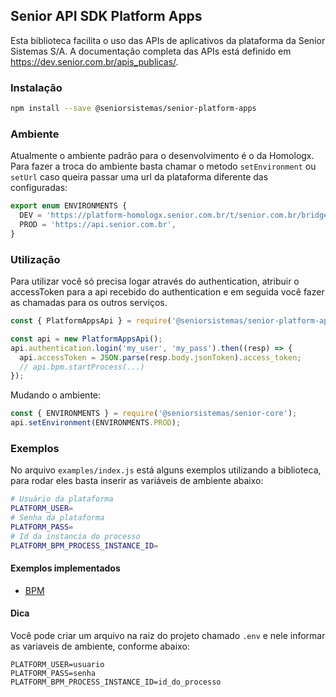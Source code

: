## Senior API SDK Platform Apps

Esta biblioteca facilita o uso das APIs de aplicativos da plataforma da Senior Sistemas S/A. A documentação completa das APIs está definido em https://dev.senior.com.br/apis_publicas/.

### Instalação

```bash
npm install --save @seniorsistemas/senior-platform-apps
```

### Ambiente
Atualmente o ambiente padrão para o desenvolvimento é o da Homologx.
Para fazer a troca do ambiente basta chamar o metodo `setEnvironment` ou `setUrl` caso queira passar uma url da plataforma diferente das configuradas:

```javascript
export enum ENVIRONMENTS {
  DEV = 'https://platform-homologx.senior.com.br/t/senior.com.br/bridge/1.0',
  PROD = 'https://api.senior.com.br',
}
```

### Utilização

Para utilizar você só precisa logar através do authentication, atribuir o accessToken para a api recebido do authentication e em seguida você fazer as chamadas para os outros serviços.

```javascript
const { PlatformAppsApi } = require('@seniorsistemas/senior-platform-apps');

const api = new PlatformAppsApi();
api.authentication.login('my_user', 'my_pass').then((resp) => {
  api.accessToken = JSON.parse(resp.body.jsonToken).access_token;
  // api.bpm.startProcess(...)
});
```

Mudando o ambiente:

```javascript
const { ENVIRONMENTS } = require('@seniorsistemas/senior-core');
api.setEnvironment(ENVIRONMENTS.PROD);
```

### Exemplos

No arquivo `examples/index.js` está alguns exemplos utilizando a biblioteca, para rodar eles basta inserir as variáveis de ambiente abaixo:

```bash
# Usuário da plataforma
PLATFORM_USER=
# Senha da plataforma
PLATFORM_PASS=
# Id da instancia do processo
PLATFORM_BPM_PROCESS_INSTANCE_ID=
```

#### Exemplos implementados

* [BPM](examples/index.js)

#### Dica

Você pode criar um arquivo na raiz do projeto chamado `.env` e nele informar as variaveis de ambiente, conforme abaixo:
```
PLATFORM_USER=usuario
PLATFORM_PASS=senha
PLATFORM_BPM_PROCESS_INSTANCE_ID=id_do_processo
```